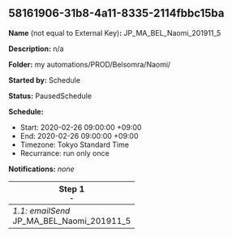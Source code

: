 ## 58161906-31b8-4a11-8335-2114fbbc15ba

**Name** (not equal to External Key)**:** JP_MA_BEL_Naomi_201911_5

**Description:** n/a

**Folder:** my automations/PROD/Belsomra/Naomi/

**Started by:** Schedule

**Status:** PausedSchedule

**Schedule:**

* Start: 2020-02-26 09:00:00 +09:00
* End: 2020-02-26 09:00:00 +09:00
* Timezone: Tokyo Standard Time
* Recurrance: run only once

**Notifications:** _none_


| Step 1<br>_<small>-</small>_ |
| --- |
| _1.1: emailSend_<br>JP_MA_BEL_Naomi_201911_5 |
